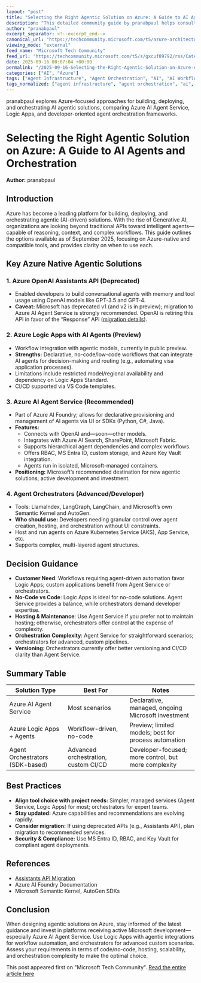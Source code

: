 ```yaml
---
layout: "post"
title: "Selecting the Right Agentic Solution on Azure: A Guide to AI Agents and Orchestration"
description: "This detailed community guide by pranabpaul helps consultants, architects, and developers understand the available Azure-native tools and frameworks for building and orchestrating agentic (AI-driven) solutions. It presents options such as Azure AI Agent Service, Azure Logic Apps, and open-source orchestrators, comparing their features, deployment models, and key considerations for integrating agents using Microsoft’s rapidly evolving AI ecosystem."
author: "pranabpaul"
excerpt_separator: <!--excerpt_end-->
canonical_url: "https://techcommunity.microsoft.com/t5/azure-architecture-blog/selecting-the-right-agentic-solution-on-azure/ba-p/4453955"
viewing_mode: "external"
feed_name: "Microsoft Tech Community"
feed_url: "https://techcommunity.microsoft.com/t5/s/gxcuf89792/rss/Category?category.id=Azure"
date: 2025-09-16 00:07:04 +00:00
permalink: "/2025-09-16-Selecting-the-Right-Agentic-Solution-on-Azure-A-Guide-to-AI-Agents-and-Orchestration.html"
categories: ["AI", "Azure"]
tags: ["Agent Infrastructure", "Agent Orchestration", "AI", "AI Workflow", "AKS", "App Service", "AutoGen", "Azure", "Azure AI Agent Service", "Azure AI Foundry", "Azure Logic Apps", "Azure OpenAI Service", "C#", "CI/CD", "Community", "Java", "Knowledge Base Integration", "MS Entra ID", "Python", "Role Based Access Control", "Semantic Kernel"]
tags_normalized: ["agent infrastructure", "agent orchestration", "ai", "ai workflow", "aks", "app service", "autogen", "azure", "azure ai agent service", "azure ai foundry", "azure logic apps", "azure openai service", "csharp", "cislashcd", "community", "java", "knowledge base integration", "ms entra id", "python", "role based access control", "semantic kernel"]
---
```


pranabpaul explores Azure-focused approaches for building, deploying, and orchestrating AI agentic solutions, comparing Azure AI Agent Service, Logic Apps, and developer-oriented agent orchestration frameworks.<!--excerpt_end-->

# Selecting the Right Agentic Solution on Azure: A Guide to AI Agents and Orchestration

**Author:** pranabpaul

## Introduction

Azure has become a leading platform for building, deploying, and orchestrating agentic (AI-driven) solutions. With the rise of Generative AI, organizations are looking beyond traditional APIs toward intelligent agents—capable of reasoning, context, and complex workflows. This guide outlines the options available as of September 2025, focusing on Azure-native and compatible tools, and provides clarity on when to use each.

## Key Azure Native Agentic Solutions

### 1. Azure OpenAI Assistants API (Deprecated)

- Enabled developers to build conversational agents with memory and tool usage using OpenAI models like GPT-3.5 and GPT-4.
- **Caveat:** Microsoft has deprecated v1 (and v2 is in preview); migration to Azure AI Agent Service is strongly recommended. OpenAI is retiring this API in favor of the “Response” API ([migration details](https://platform.openai.com/docs/assistants/migration)).

### 2. Azure Logic Apps with AI Agents (Preview)

- Workflow integration with agentic models, currently in public preview.
- **Strengths:** Declarative, no-code/low-code workflows that can integrate AI agents for decision-making and routing (e.g., automating visa application processes).
- Limitations include restricted model/regional availability and dependency on Logic Apps Standard.
- CI/CD supported via VS Code templates.

### 3. Azure AI Agent Service (Recommended)

- Part of Azure AI Foundry; allows for declarative provisioning and management of AI agents via UI or SDKs (Python, C#, Java).
- **Features:**
  - Connects with OpenAI and—soon—other models.
  - Integrates with Azure AI Search, SharePoint, Microsoft Fabric.
  - Supports hierarchical agent dependencies and complex workflows.
  - Offers RBAC, MS Entra ID, custom storage, and Azure Key Vault integration.
  - Agents run in isolated, Microsoft-managed containers.
- **Positioning:** Microsoft’s recommended destination for new agentic solutions; active development and investment.

### 4. Agent Orchestrators (Advanced/Developer)

- Tools: LlamaIndex, LangGraph, LangChain, and Microsoft’s own Semantic Kernel and AutoGen.
- **Who should use:** Developers needing granular control over agent creation, hosting, and orchestration without UI constraints.
- Host and run agents on Azure Kubernetes Service (AKS), App Service, etc.
- Supports complex, multi-layered agent structures.

## Decision Guidance

- **Customer Need**: Workflows requiring agent-driven automation favor Logic Apps; custom applications benefit from Agent Service or orchestrators.
- **No-Code vs Code**: Logic Apps is ideal for no-code solutions. Agent Service provides a balance, while orchestrators demand developer expertise.
- **Hosting & Maintenance**: Use Agent Service if you prefer not to maintain hosting; otherwise, orchestrators offer control at the expense of complexity.
- **Orchestration Complexity**: Agent Service for straightforward scenarios; orchestrators for advanced, custom pipelines.
- **Versioning**: Orchestrators currently offer better versioning and CI/CD clarity than Agent Service.

## Summary Table

| Solution Type                    | Best For                           | Notes                                                  |
|----------------------------------|------------------------------------|--------------------------------------------------------|
| Azure AI Agent Service           | Most scenarios                     | Declarative, managed, ongoing Microsoft investment     |
| Azure Logic Apps + Agents        | Workflow-driven, no-code           | Preview; limited models; best for process automation   |
| Agent Orchestrators (SDK-based)  | Advanced orchestration, custom CI/CD| Developer-focused; more control, but more complexity   |

## Best Practices

- **Align tool choice with project needs:** Simpler, managed services (Agent Service, Logic Apps) for most; orchestrators for expert teams.
- **Stay updated:** Azure capabilities and recommendations are evolving rapidly.
- **Consider migration:** If using deprecated APIs (e.g., Assistants API), plan migration to recommended services.
- **Security & Compliance:** Use MS Entra ID, RBAC, and Key Vault for compliant agent deployments.

## References

- [Assistants API Migration](https://platform.openai.com/docs/assistants/migration)
- Azure AI Foundry Documentation
- Microsoft Semantic Kernel, AutoGen SDKs

## Conclusion

When designing agentic solutions on Azure, stay informed of the latest guidance and invest in platforms receiving active Microsoft development—especially Azure AI Agent Service. Use Logic Apps with agentic integrations for workflow automation, and orchestrators for advanced custom scenarios. Assess your requirements in terms of code/no-code, hosting, scalability, and orchestration complexity to make the optimal choice.

This post appeared first on "Microsoft Tech Community". [Read the entire article here](https://techcommunity.microsoft.com/t5/azure-architecture-blog/selecting-the-right-agentic-solution-on-azure/ba-p/4453955)
